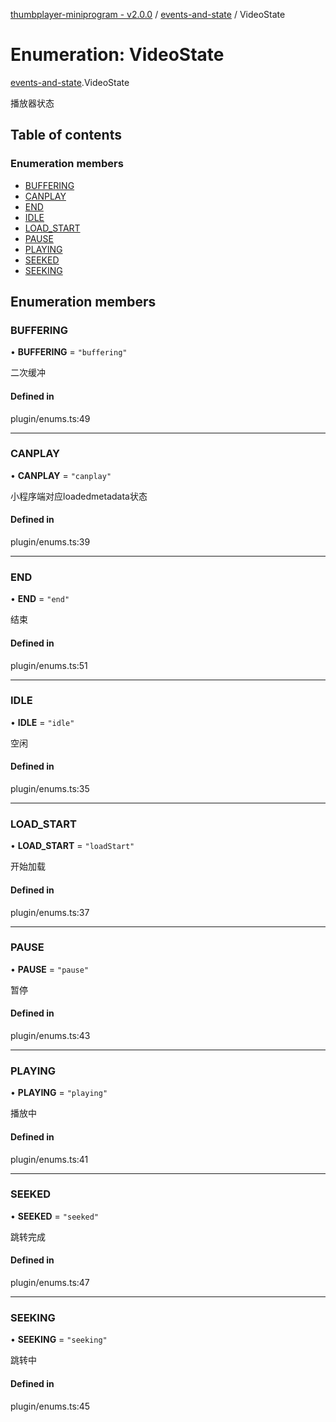 [thumbplayer-miniprogram - v2.0.0](../README.md) / [events-and-state](../modules/events_and_state.md) / VideoState

# Enumeration: VideoState

[events-and-state](../modules/events_and_state.md).VideoState

播放器状态

## Table of contents

### Enumeration members

- [BUFFERING](events_and_state.VideoState.md#buffering)
- [CANPLAY](events_and_state.VideoState.md#canplay)
- [END](events_and_state.VideoState.md#end)
- [IDLE](events_and_state.VideoState.md#idle)
- [LOAD\_START](events_and_state.VideoState.md#load_start)
- [PAUSE](events_and_state.VideoState.md#pause)
- [PLAYING](events_and_state.VideoState.md#playing)
- [SEEKED](events_and_state.VideoState.md#seeked)
- [SEEKING](events_and_state.VideoState.md#seeking)

## Enumeration members

### BUFFERING

• **BUFFERING** = `"buffering"`

二次缓冲

#### Defined in

plugin/enums.ts:49

___

### CANPLAY

• **CANPLAY** = `"canplay"`

小程序端对应loadedmetadata状态

#### Defined in

plugin/enums.ts:39

___

### END

• **END** = `"end"`

结束

#### Defined in

plugin/enums.ts:51

___

### IDLE

• **IDLE** = `"idle"`

空闲

#### Defined in

plugin/enums.ts:35

___

### LOAD\_START

• **LOAD\_START** = `"loadStart"`

开始加载

#### Defined in

plugin/enums.ts:37

___

### PAUSE

• **PAUSE** = `"pause"`

暂停

#### Defined in

plugin/enums.ts:43

___

### PLAYING

• **PLAYING** = `"playing"`

播放中

#### Defined in

plugin/enums.ts:41

___

### SEEKED

• **SEEKED** = `"seeked"`

跳转完成

#### Defined in

plugin/enums.ts:47

___

### SEEKING

• **SEEKING** = `"seeking"`

跳转中

#### Defined in

plugin/enums.ts:45
